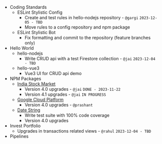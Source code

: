 
- Coding Standards
  - ESLint Stylistic Config
    - Create and test rules in hello-nodejs repository - `@gargi` `2023-12-05 - TBD`
    - Move rules to a config repository and npm package
  - ESLint Stylistic Bot
    - Fix formatting and commit to the repository (feature branches only)
- Hello World
  - hello-nodejs
    - Write CRUD api with a test Firestore collection - `@jai` `2023-12-04 - TBD`
  - hello-vue3
    - Vue3 UI for CRUD api demo
- NPM Packages
  - [India Stock Market](https://www.npmjs.com/package/@zero65tech/indian-stock-market)
    - Version 4.0 upgrades - `@jai` `DONE - 2023-11-22`
    - Version 4.1 upgrades - `@jai` `IN PROGRESS`
  - [Google Cloud Platform](https://www.npmjs.com/package/@zero65tech/google-cloud-platform)
    - Version 4.0 upgrades - `@prashant`
  - [Date String](https://www.npmjs.com/package/@zero65tech/date-string)
    - Write test suite with 100% code coverage
    - Version 4.0 upgrades
- Invest Portfolio
  - Upgrades in transactions related views - `@rahul` `2023-12-04 - TBD`
- Pipelines
